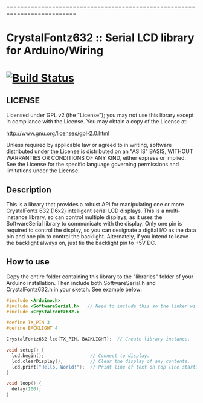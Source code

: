 ==========================================================================
# CrystalFontz632 :: Serial LCD library for Arduino/Wiring
[![Build Status](https://travis-ci.org/cyrusbuilt/CrystalFontz632.svg?branch=master)](https://travis-ci.org/cyrusbuilt/CrystalFontz632)
==========================================================================

## LICENSE

Licensed under GPL v2 (the "License"); you may not use this library except
in compliance with the License.  You may obtain a copy of the License at:

http://www.gnu.org/licenses/gpl-2.0.html

Unless required by applicable law or agreed to in writing, software
distributed under the License is distributed on an "AS IS" BASIS,
WITHOUT WARRANTIES OR CONDITIONS OF ANY KIND, either express or implied.
See the License for the specific language governing permissions and
limitations under the License.

## Description

This is a library that provides a robust API for manipulating one or more
CrystalFontz 632 (16x2) intelligent serial LCD displays. This is a
multi-instance library, so can control multiple displays, as it uses the
SoftwareSerial library to communicate with the display. Only one pin is
required to control the display, so you can designate a digital I/O as
the data pin and one pin to control the backlight.  Alternately, if you
intend to leave the backlight always on, just tie the backlight pin to
+5V DC.

## How to use

Copy the entire folder containing this library to the "libraries" folder
of your Arduino installation. Then include both SoftwareSerial.h and
CrystalFontz632.h in your sketch.  See example below:

```cpp
#include <Arduino.h>
#include <SoftwareSerial.h>   // Need to include this so the linker will succeed
#include <CrystalFontz632.>

#define TX_PIN 3
#define BACKLIGHT 4

CrystalFontz632 lcd(TX_PIN, BACKLIGHT);  // Create library instance.

void setup() {
  lcd.begin();                 // Connect to display.
  lcd.clearDisplay();          // Clear the display of any contents.
  lcd.print("Hello, World!");  // Print line of text on top line starting at left-most column.
}

void loop() {
  delay(100);
}
```
